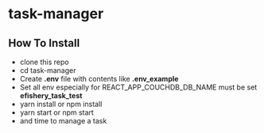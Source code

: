 # task-manager

## How To Install

- clone this repo
- cd task-manager
- Create **.env** file with contents like **.env_example**
- Set all env especially for REACT_APP_COUCHDB_DB_NAME must be set **efishery_task_test**
- yarn install or npm install
- yarn start or npm start
- and time to manage a task
